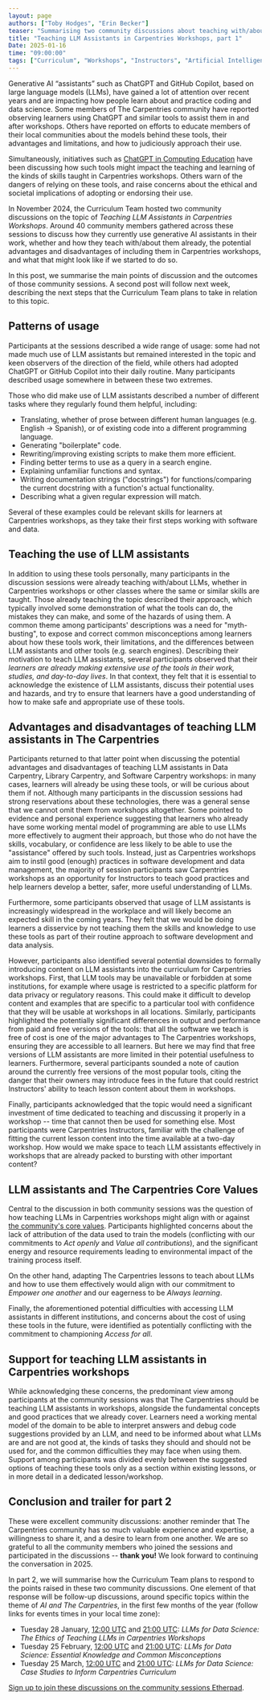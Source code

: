 ```yaml
---
layout: page
authors: ["Toby Hodges", "Erin Becker"]
teaser: "Summarising two community discussions about teaching with/about ChatGPT and other generative AI tools in workshops"
title: "Teaching LLM Assistants in Carpentries Workshops, part 1"
Date: 2025-01-16
time: "09:00:00"
tags: ["Curriculum", "Workshops", "Instructors", "Artificial Intelligence", "Community Discussions"]
---
```


Generative AI “assistants” such as ChatGPT and GitHub Copilot, based on large language models (LLMs), have gained a lot of attention over recent years and are impacting how people learn about and practice coding and data science. 
Some members of The Carpentries community have reported observing learners using ChatGPT and similar tools to assist them in and after workshops. 
Others have reported on efforts to educate members of their local communities about the models behind these tools, their advantages and limitations, and how to judiciously approach their use.

Simultaneously, initiatives such as [ChatGPT in Computing Education](https://chatgpt-in-he.github.io/) have been discussing how such tools might impact the teaching and learning of the kinds of skills taught in Carpentries workshops. 
Others warn of the dangers of relying on these tools, and raise concerns about the ethical and societal implications of adopting or endorsing their use.

In November 2024, the Curriculum Team hosted two community discussions on the topic of _Teaching LLM Assistants in Carpentries Workshops_.
Around 40 community members gathered across these sessions to discuss how they currently use generative AI assistants in their work, whether and how they teach with/about them already, the potential advantages and disadvantages of including them in Carpentries workshops, and what that might look like if we started to do so.

In this post, we summarise the main points of discussion and the outcomes of those community sessions.
A second post will follow next week, describing the next steps that the Curriculum Team plans to take in relation to this topic.


## Patterns of usage
Participants at the sessions described a wide range of usage: some had not made much use of LLM assistants but remained interested in the topic and keen observers of the direction of the field, while others had adopted ChatGPT or GitHub Copilot into their daily routine. 
Many participants described usage somewhere in between these two extremes.

Those who did make use of LLM assistants described a number of different tasks where they regularly found them helpful, including:

* Translating, whether of prose between different human languages (e.g. English -> Spanish), or of existing code into a different programming language.
* Generating "boilerplate" code.
* Rewriting/improving existing scripts to make them more efficient.
* Finding better terms to use as a query in a search engine.
* Explaining unfamiliar functions and syntax.
* Writing documentation strings ("docstrings") for functions/comparing the current docstring with a function's actual functionality.
* Describing what a given regular expression will match.

Several of these examples could be relevant skills for learners at Carpentries workshops, as they take their first steps working with software and data.


## Teaching the use of LLM assistants
In addition to using these tools personally, many participants in the discussion sessions were already teaching with/about LLMs, whether in Carpentries workshops or other classes where the same or similar skills are taught. 
Those already teaching the topic described their approach, which typically involved some demonstration of what the tools can do, the mistakes they can make, and some of the hazards of using them.
A common theme among participants' descriptions was a need for "myth-busting", to expose and correct common misconceptions among learners about how these tools work, their limitations, and the differences between LLM assistants and other tools (e.g. search engines).
Describing their motivation to teach LLM assistants, several participants observed that their _learners are already making extensive use of the tools in their work, studies, and day-to-day lives_. 
In that context, they felt that it is essential to acknowledge the existence of LLM assistants, discuss their potential uses and hazards, and try to ensure that learners have a good understanding of how to make safe and appropriate use of these tools.


## Advantages and disadvantages of teaching LLM assistants in The Carpentries 
Participants returned to that latter point when discussing the potential advantages and disadvantages of teaching LLM assistants in Data Carpentry, Library Carpentry, and Software Carpentry workshops: in many cases, learners will already be using these tools, or will be curious about them if not. 
Although many participants in the discussion sessions had strong reservations about these technologies, there was a general sense that we cannot omit them from workshops altogether.
Some pointed to evidence and personal experience suggesting that learners who already have some working mental model of programming are able to use LLMs more effectively to augment their approach, but those who do not have the skills, vocabulary, or confidence are less likely to be able to use the "assistance" offered by such tools.
Instead, just as Carpentries workshops aim to instil good (enough) practices in software development and data management, the majority of session participants saw Carpentries workshops as an opportunity for Instructors to teach good practices and help learners develop a better, safer, more useful understanding of LLMs.

Furthermore, some participants observed that usage of LLM assistants is increasingly widespread in the workplace and will likely become an expected skill in the coming years. 
They felt that we would be doing learners a disservice by not teaching them the skills and knowledge to use these tools as part of their routine approach to software development and data analysis.

However, participants also identified several potential downsides to formally introducing content on LLM assistants into the curriculum for Carpentries workshops. 
First, that LLM tools may be unavailable or forbidden at some institutions, for example where usage is restricted to a specific platform for data privacy or regulatory reasons.
This could make it difficult to develop content and examples that are specific to a particular tool with confidence that they will be usable at workshops in all locations.
Similarly, participants highlighted the potentially significant differences in output and performance from paid and free versions of the tools: that all the software we teach is free of cost is one of the major advantages to The Carpentries workshops, ensuring they are accessible to all learners. 
But here we may find that free versions of LLM assistants are more limited in their potential usefulness to learners. 
Furthermore, several participants sounded a note of caution around the currently free versions of the most popular tools, citing the danger that their owners may introduce fees in the future that could restrict Instructors' ability to teach lesson content about them in workshops.

Finally, participants acknowledged that the topic would need a significant investment of time dedicated to teaching and discussing it properly in a workshop -- time that cannot then be used for something else. 
Most participants were Carpentries Instructors, familiar with the challenge of fitting the current lesson content into the time available at a two-day workshop. 
How would we make space to teach LLM assistants effectively in workshops that are already packed to bursting with other important content?


## LLM assistants and The Carpentries Core Values
Central to the discussion in both community sessions was the question of how teaching LLMs in Carpentries workshops might align with or against [the community's core values](/about-us/#our-values). 
Participants highlighted concerns about the lack of attribution of the data used to train the models (conflicting with our commitments to _Act openly_ and _Value all contributions_), and the significant energy and resource requirements leading to environmental impact of the training process itself. 

On the other hand, adapting The Carpentries lessons to teach about LLMs and how to use them effectively would align with our commitment to _Empower one another_ and our eagerness to be _Always learning_.

Finally, the aforementioned potential difficulties with accessing LLM assistants in different institutions, and concerns about the cost of using these tools in the future, were identified as potentially conflicting with the commitment to championing _Access for all_.


## Support for teaching LLM assistants in Carpentries workshops
While acknowledging these concerns, the predominant view among participants at the community sessions was that The Carpentries should be teaching LLM assistants in workshops, alongside the fundamental concepts and good practices that we already cover.
Learners need a working mental model of the domain to be able to interpret answers and debug code suggestions provided by an LLM, and need to be informed about what LLMs are and are not good at, the kinds of tasks they should and should not be used for, and the common difficulties they may face when using them.
Support among participants was divided evenly between the suggested options of teaching these tools only as a section within existing lessons, or in more detail in a dedicated lesson/workshop.


## Conclusion and trailer for part 2
These were excellent community discussions: another reminder that The Carpentries community has so much valuable experience and expertise, a willingness to share it, and a desire to learn from one another. 
We are so grateful to all the community members who joined the sessions and participated in the discussions -- **thank you!** 
We look forward to continuing the conversation in 2025. 

In part 2, we will summarise how the Curriculum Team plans to respond to the points raised in these two community discussions. 
One element of that response will be follow-up discussions, around specific topics within the theme of _AI and The Carpentries_, in the first few months of the year (follow links for events times in your local time zone):

* Tuesday 28 January, [12:00 UTC](https://www.timeanddate.com/worldclock/fixedtime.html?msg=Carpentries+Community+Discussion&iso=20250128T1200) and [21:00 UTC](https://www.timeanddate.com/worldclock/fixedtime.html?msg=Carpentries+Community+Discussion&iso=20250128T2100): _LLMs for Data Science: The Ethics of Teaching LLMs in Carpentries Workshops_
* Tuesday 25 February, [12:00 UTC](https://www.timeanddate.com/worldclock/fixedtime.html?msg=Carpentries+Community+Discussion&iso=20250128T1200) and [21:00 UTC](https://www.timeanddate.com/worldclock/fixedtime.html?msg=Carpentries+Community+Discussion&iso=20250128T2100): _LLMs for Data Science: Essential Knowledge and Common Misconceptions_
* Tuesday 25 March, [12:00 UTC](https://www.timeanddate.com/worldclock/fixedtime.html?msg=Carpentries+Community+Discussion&iso=20250128T1200) and [21:00 UTC](https://www.timeanddate.com/worldclock/fixedtime.html?msg=Carpentries+Community+Discussion&iso=20250128T2100): _LLMs for Data Science: Case Studies to Inform Carpentries Curriculum_

[Sign up to join these discussions on the community sessions Etherpad](https://pad.carpentries.org/community-sessions-2025).
